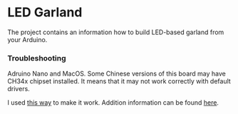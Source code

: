 # LED Garland

The project contains an information how to build LED-based garland from your Arduino.

### Troubleshooting

Adruino Nano and MacOS. Some Chinese versions of this board may have CH34x chipset installed. It means that it may not work correctly with default drivers.

I used [this way](https://github.com/adrianmihalko/ch340g-ch34g-ch34x-mac-os-x-driver#installation-with-homebrew-cask) to make it work. Addition information can be found [here](http://blog.sebastian-martens.de/technology/connecting-arduino-nano-to-mac-os-x/).
